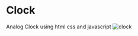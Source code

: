 # Clock
Analog Clock using html css and javascript
![clock](https://user-images.githubusercontent.com/110184797/212473540-78a10c55-fc37-4473-b2ff-9d22f8202b35.png)
